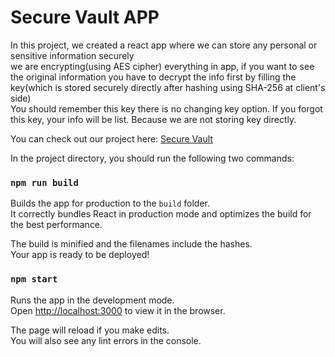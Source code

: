 # Secure Vault APP 
In this project, we created a react app where we can store any personal or sensitive information securely  
we are encrypting(using AES cipher) everything in app, if you want to see the original information you have to decrypt the
info first by filling the key(which is stored securely directly after hashing using SHA-256 at client's side)  
You should remember this key there is no changing key option. If you forgot this key, your info will be list. Because we are not storing key directly.

You can check out our project here: [Secure Vault](https://secure-vault-63gri1w75-shashankraju03.vercel.app/)


In the project directory, you should run the following two commands:  
  
### `npm run build`

Builds the app for production to the `build` folder.\
It correctly bundles React in production mode and optimizes the build for the best performance.

The build is minified and the filenames include the hashes.\
Your app is ready to be deployed!

### `npm start`

Runs the app in the development mode.\
Open [http://localhost:3000](http://localhost:3000) to view it in the browser.

The page will reload if you make edits.\
You will also see any lint errors in the console.


